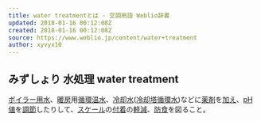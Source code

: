 ```yaml
---
title: water treatmentとは - 空調用語 Weblio辞書
updated: 2018-01-16 00:12:08Z
created: 2018-01-16 00:12:08Z
source: https://www.weblio.jp/content/water+treatment
author: xyvyx10
---
```


## みずしょり 水処理 water treatment

[ボイラー](https://www.weblio.jp/content/%E3%83%9C%E3%82%A4%E3%83%A9%E3%83%BC)[用水](https://www.weblio.jp/content/%E7%94%A8%E6%B0%B4)、[暖房](https://www.weblio.jp/content/%E6%9A%96%E6%88%BF)用[循環](https://www.weblio.jp/content/%E5%BE%AA%E7%92%B0)[温水](https://www.weblio.jp/content/%E6%B8%A9%E6%B0%B4)、[冷却水](https://www.weblio.jp/content/%E5%86%B7%E5%8D%B4%E6%B0%B4)([冷却塔](https://www.weblio.jp/content/%E5%86%B7%E5%8D%B4%E5%A1%94)[循環](https://www.weblio.jp/content/%E5%BE%AA%E7%92%B0)[水](https://www.weblio.jp/content/%E6%B0%B4))などに[薬剤](https://www.weblio.jp/content/%E8%96%AC%E5%89%A4)を[加え](https://www.weblio.jp/content/%E5%8A%A0%E3%81%88)、[pH値](https://www.weblio.jp/content/pH%E5%80%A4)を[調節](https://www.weblio.jp/content/%E8%AA%BF%E7%AF%80)したりして、[スケール](https://www.weblio.jp/content/%E3%82%B9%E3%82%B1%E3%83%BC%E3%83%AB)の[付着](https://www.weblio.jp/content/%E4%BB%98%E7%9D%80)の[軽減](https://www.weblio.jp/content/%E8%BB%BD%E6%B8%9B)、[防食](https://www.weblio.jp/content/%E9%98%B2%E9%A3%9F)を図ること。